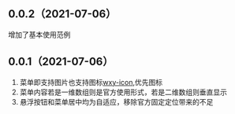 ## 0.0.2（2021-07-06）
增加了基本使用范例

## 0.0.1（2021-07-06）
1. 菜单即支持图片也支持图标[wxy-icon](https://ext.dcloud.net.cn/plugin?name=wxy-icon),优先图标
2. 菜单内容若是一维数组则是官方使用形式，若是二维数组则垂直显示
3. 悬浮按钮和菜单居中均为自适应，移除官方固定定位带来的不足

